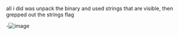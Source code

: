 all i did was unpack the binary and used strings that are visible, then grepped out the strings flag

-![image](https://github.com/TekTristan/cyber-rooms/assets/92371193/beed86ae-2bb2-4b58-b1e8-01a9d45de8cf)
